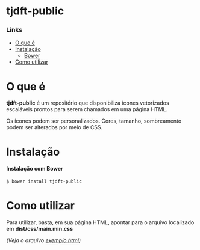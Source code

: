 tjdft-public
============

### Links
- [O que é](#o-que-e)
- [Instalação](#instalacao)
    - [Bower](#instalacao-com-bower)
- [Como utilizar](#como-utilizar)

# O que é

**tjdft-public** é um repositório que disponibiliza ícones vetorizados escaláveis prontos para serem chamados em uma página HTML.

Os ícones podem ser personalizados. Cores, tamanho, sombreamento podem ser alterados por meio de CSS.

# Instalação

#### Instalação com Bower
```sh
$ bower install tjdft-public
```

# Como utilizar

Para utilizar, basta, em sua página HTML, apontar para o arquivo localizado em **dist/css/main.min.css**

*(Veja o arquivo [exemplo.html](examples/example.html))*